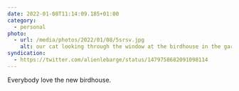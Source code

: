 ```yaml
---
date: 2022-01-08T11:14:09.185+01:00
category:
  - personal
photo:
  - url: /media/photos/2022/01/08/5srsv.jpg
    alt: our cat looking through the window at the birdhouse in the garden
syndication:
  - https://twitter.com/alienlebarge/status/1479758682091098114
---
```

Everybody love the new birdhouse.
